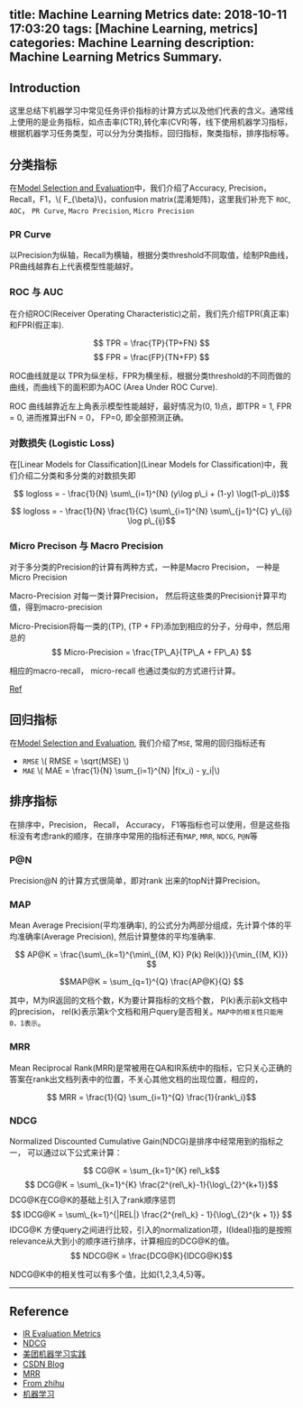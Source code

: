 title: Machine Learning Metrics
date: 2018-10-11 17:03:20
tags: [Machine Learning, metrics]
categories: Machine Learning
description: Machine Learning Metrics Summary. 
---

## Introduction

这里总结下机器学习中常见任务评价指标的计算方式以及他们代表的含义。通常线上使用的是业务指标，如点击率(CTR),转化率(CVR)等，线下使用机器学习指标，根据机器学习任务类型，可以分为分类指标，回归指标，聚类指标，排序指标等。

## 分类指标

在[Model Selection and Evaluation](http://frankchu.tech/2016/04/07/ML3/)中，我们介绍了Accuracy, Precision，Recall，F1，\\( F\_{\beta}\\)，confusion matrix(混淆矩阵)，这里我们补充下 `ROC`, `AOC`， `PR Curve`, `Macro Precision`, `Micro Precision`


### PR Curve

以Precision为纵轴，Recall为横轴，根据分类threshold不同取值，绘制PR曲线，PR曲线越靠右上代表模型性能越好。


### ROC 与 AUC

在介绍ROC(Receiver Operating Characteristic)之前，我们先介绍TPR(真正率)和FPR(假正率).

$$ TPR = \frac{TP}{TP+FN} $$ 
$$ FPR = \frac{FP}{TN+FP} $$

ROC曲线就是以 TPR为纵坐标，FPR为横坐标，根据分类threshold的不同而做的曲线，而曲线下的面积即为AOC
(Area Under ROC Curve). 

ROC 曲线越靠近左上角表示模型性能越好，最好情况为(0, 1)点，即TPR = 1, FPR = 0, 进而推算出FN = 0， FP=0, 即全部预测正确。


### 对数损失 (Logistic Loss)

在[Linear Models for Classification](Linear Models for Classification)中，我们介绍二分类和多分类的对数损失即

$$ logloss = - \frac{1}{N} \sum\_{i=1}^{N} (y\log p\_i + (1-y) \log(1-p\_i))$$

$$ logloss = - \frac{1}{N} \frac{1}{C} \sum\_{i=1}^{N} \sum\_{j=1}^{C} y\_{ij} \log p\_{ij}$$

### Micro Precison 与 Macro Precision

对于多分类的Precision的计算有两种方式，一种是Macro Precision， 一种是Micro Precision

Macro-Precision 对每一类计算Precision， 然后将这些类的Precision计算平均值，得到macro-precision 

Micro-Precision将每一类的(TP), (TP + FP)添加到相应的分子，分母中，然后用总的
$$ Micro-Precision = \frac{TP\_A}{TP\_A + FP\_A} $$

相应的macro-recall， micro-recall 也通过类似的方式进行计算。

[Ref](https://datascience.stackexchange.com/questions/15989/micro-average-vs-macro-average-performance-in-a-multiclass-classification-settin)

## 回归指标

在[Model Selection and Evaluation](http://frankchu.tech/2016/04/07/ML3/), 我们介绍了`MSE`, 常用的回归指标还有 

- `RMSE`  \\( RMSE = \sqrt(MSE) \\)
- `MAE`   \\( MAE = \frac{1}{N} \sum_{i=1}^{N} |f(x\_i) - y\_i|\\)


## 排序指标

在排序中，Precision， Recall， Accuracy， F1等指标也可以使用，但是这些指标没有考虑rank的顺序，在排序中常用的指标还有`MAP`, `MRR`, `NDCG`, `P@N`等

### P@N

Precision@N 的计算方式很简单，即对rank 出来的topN计算Precision。

### MAP

Mean Average Precision(平均准确率), 的公式分为两部分组成，先计算个体的平均准确率(Average Precision), 然后计算整体的平均准确率.

$$ AP@K = \frac{\sum\_{k=1}^{\min\_{(M, K)} P(k) Rel(k)}}{\min_{(M, K)}} $$

$$MAP@K = \sum_{q=1}^{Q} \frac{AP@K}{Q} $$

其中，M为IR返回的文档个数，K为要计算指标的文档个数， P(k)表示前k文档中的precision， rel(k)表示第k个文档和用户query是否相关。`MAP中的相关性只能用0，1表示`。

### MRR

Mean Reciprocal Rank(MRR)是常被用在QA和IR系统中的指标，它只关心正确的答案在rank出文档列表中的位置，不关心其他文档的出现位置，相应的， 

$$ MRR = \frac{1}{Q} \sum_{i=1}^{Q} \frac{1}{rank\_i}$$


### NDCG

Normalized Discounted Cumulative Gain(NDCG)是排序中经常用到的指标之一， 可以通过以下公式来计算：

$$ CG@K = \sum_{k=1}^{K} rel\_k$$
$$ DCG@K = \sum\_{k=1}^{K} \frac{2^{rel\_k}-1}{\log\_{2}^{k+1}}$$ DCG@K在CG@K的基础上引入了rank顺序惩罚
$$ IDCG@K = \sum\_{k=1}^{|REL|} \frac{2^{rel\_k} - 1}{\log\_{2}^{k + 1}} $$ IDCG@K 方便query之间进行比较，引入的normalization项，I(Ideal)指的是按照relevance从大到小的顺序进行排序，计算相应的DCG@K的值。
$$ NDCG@K = \frac{DCG@K}{IDCG@K}$$

NDCG@K中的相关性可以有多个值，比如{1,2,3,4,5}等。

---

## Reference

- [IR Evaluation Metrics](https://en.wikipedia.org/wiki/Evaluation_measures_(information_retrieval))
- [NDCG](https://en.wikipedia.org/wiki/Discounted_cumulative_gain)
- [美团机器学习实践](http://www.ituring.com.cn/book/2573)
- [CSDN Blog](https://blog.csdn.net/shenxiaoming77/article/details/72627882)
- [MRR](https://en.wikipedia.org/wiki/Mean_reciprocal_rank)
- [From zhihu](https://zhuanlan.zhihu.com/p/38850753)
- [机器学习](http://cs.nju.edu.cn/zhouzh/zhouzh.files/publication/MLbook2016.htm)

<script type="text/javascript" src="http://cdn.mathjax.org/mathjax/latest/MathJax.js?config=default"></script>

